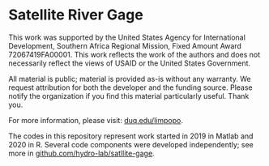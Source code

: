 # Satellite River Gage  

This work was supported by the United States Agency for International Development, Southern Africa Regional Mission, Fixed Amount Award 72067419FA00001. This work reflects the work of the authors and does not necessarily reflect the views of USAID or the United States Government.  

All material is public; material is provided as-is without any warranty. We request attribution for both the developer and the funding source. Please notify the organization if you find this material particularly useful. Thank you.  

For more information, please visit: [duq.edu/limpopo](https://www.duq.edu/limpopo).  

The codes in this repository represent work started in 2019 in Matlab and 2020 in R.  Several code components were developed independently; see more in [github.com/hydro-lab/satllite-gage](https://github.com/hydro-lab/satellite-gage).  
